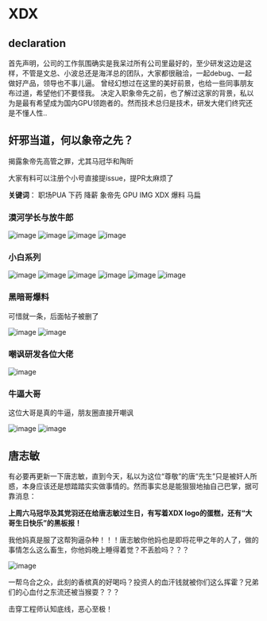 # XDX
## declaration 

首先声明，公司的工作氛围确实是我呆过所有公司里最好的，至少研发这边是这样，不管是文总、小波总还是海洋总的团队，大家都很融洽，一起debug、一起做好产品，领导也不事儿逼。
曾经幻想过在这里的美好前景，也给一些同事朋友布过道，希望他们不要怪我。
决定入职象帝先之前，也了解过这家的背景，私以为是最有希望成为国内GPU领跑者的。然而技术总归是技术，研发大佬们终究还是不懂人性..

## 奸邪当道，何以象帝之先？

揭露象帝先高管之罪，尤其马冠华和陶昕

大家有料可以注册个小号直接提issue，提PR太麻烦了

**关键词**： 职场PUA 下药 降薪 象帝先 GPU IMG XDX 爆料 马扁

### 漠河学长与放牛郎

![image](https://github.com/unveil-the-demon/xdx/blob/main/漠河学长0.png)
![image](https://github.com/unveil-the-demon/xdx/blob/main/漠河学长1.png)
![image](https://github.com/unveil-the-demon/xdx/blob/main/漠河学长2.png)
![image](https://github.com/unveil-the-demon/xdx/blob/main/漠河学长3.png)


### 小白系列

![image](https://github.com/unveil-the-demon/xdx/blob/main/小白自白1.png)
![image](https://github.com/unveil-the-demon/xdx/blob/main/小白自白2.png)
![image](https://github.com/unveil-the-demon/xdx/blob/main/小白自白3.png)
![image](https://github.com/unveil-the-demon/xdx/blob/main/小白后记1.png)
![image](https://github.com/unveil-the-demon/xdx/blob/main/小白后记2.png)
![image](https://github.com/unveil-the-demon/xdx/blob/main/小白后记3.png)

### 黑暗哥爆料

可惜就一条，后面帖子被删了

![image](https://github.com/unveil-the-demon/xdx/blob/main/黑暗0.png)
![image](https://github.com/unveil-the-demon/xdx/blob/main/黑暗1.png)

### 嘲讽研发各位大佬

![image](https://github.com/unveil-the-demon/xdx/blob/main/%E5%98%B2%E8%AE%BD%E6%96%87%E6%80%BB.png)

### 牛逼大哥

这位大哥是真的牛逼，朋友圈直接开嘲讽

![image](https://github.com/unveil-the-demon/xdx/blob/main/朋友圈大哥0.png)
![image](https://github.com/unveil-the-demon/xdx/blob/main/朋友圈大哥1.png)

## 唐志敏

有必要再更新一下唐志敏，直到今天，私以为这位“尊敬”的唐“先生”只是被奸人所惑，本身应该还是想踏踏实实做事情的。然而事实总是能狠狠地抽自己巴掌，据可靠消息：

**上周六马冠华及其党羽还在给唐志敏过生日，有写着XDX logo的蛋糕，还有“大哥生日快乐”的黑板报！**

我他妈真是服了这帮狗逼杂种！！！唐志敏你他妈也是即将花甲之年的人了，做的事情怎么这么畜生，你他妈晚上睡得着觉？不丢脸吗？？？

![image](https://github.com/unveil-the-demon/xdx/blob/main/唐志敏.png)

一帮乌合之众，此刻的香槟真的好喝吗？投资人的血汗钱就被你们这么挥霍？兄弟们的心血付之东流还被当猴耍？？？

击穿工程师认知底线，恶心至极！